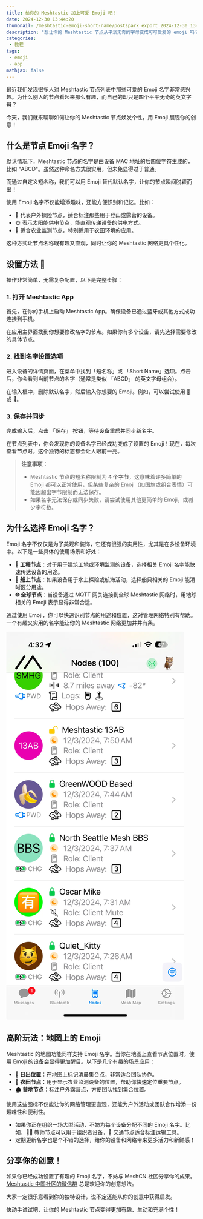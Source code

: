 ```yaml
---
title: 给你的 Meshtastic 加上可爱 Emoji 吧！
date: 2024-12-30 13:44:20
thumbnail: /meshtastic-emoji-short-name/postspark_export_2024-12-30_13-47-40.webp
description: "想让你的 Meshtastic 节点从平淡无奇的字母变成可可爱爱的 emoji 吗？手把手教你如何用可爱的 Emoji 给节点命名，让你的设备在网络中脱颖而出！"
categories:
 - 教程
tags:
 - emoji
 - app
mathjax: false
---
```


最近我们发现很多人对 Meshtastic 节点列表中那些可爱的 Emoji 名字非常感兴趣。为什么别人的节点看起来那么有趣，而自己的却只是四个平平无奇的英文字母？

今天，我们就来聊聊如何让你的 Meshtastic 节点焕发个性，用 Emoji 展现你的创意！

## 什么是节点 Emoji 名字？

默认情况下，Meshtastic 节点的名字是由设备 MAC 地址的后四位字符生成的，比如 "ABCD"。虽然这种命名方式很实用，但未免显得过于普通。

而通过自定义短名称，我们可以用 Emoji 替代默认名字，让你的节点瞬间脱颖而出！

使用 Emoji 名字不仅能增添趣味，还能方便识别和记忆。比如：

- 🚀 代表户外探险节点，适合标注那些用于登山或露营的设备。
- 🌞 表示太阳能供电节点，能直观传递设备的供电方式。
- 🌿 适合农业监测节点，特别适用于农田环境的应用。

这种方式让节点名称既有趣又直观，同时让你的 Meshtastic 网络更具个性化。

## 设置方法 🔧

操作非常简单，无需复杂配置，以下是完整步骤：

### 1. 打开 Meshtastic App

首先，在你的手机上启动 Meshtastic App。确保设备已通过蓝牙或其他方式成功连接到手机。

在应用主界面找到你想要修改名字的节点。如果你有多个设备，请先选择需要修改的具体节点。

### 2. 找到名字设置选项

进入设备的详情页面，在菜单中找到「短名称」或 「Short Name」选项。点击后，你会看到当前节点的名字（通常是类似 「ABCD」 的英文字母组合）。

在输入框中，删除默认名字，然后输入你想要的 Emoji。例如，可以尝试使用 🚀 或 💚。

### 3. 保存并同步

完成输入后，点击 「保存」 按钮，等待设备重启并同步新名字。

在节点列表中，你会发现你的设备名字已经成功变成了设置的 Emoji！现在，每次查看节点时，这个独特的标志都会让人眼前一亮。

> **注意事项：**
> - Meshtastic 节点的短名称限制为 **4 个字节**，这意味着许多简单的 Emoji 都可以正常使用，但某些复杂的 Emoji（如国旗或组合表情）可能因超出字节限制而无法保存。
> - 如果名字无法保存或同步失败，请尝试使用其他更简单的 Emoji，或减少字符数。

## 为什么选择 Emoji 名字？

Emoji 名字不仅仅是为了美观和装饰，它还有很强的实用性，尤其是在多设备环境中。以下是一些具体的使用场景和好处：

- **🚧 工程节点**：对于用于建筑工地或环境监测的设备，选择相关 Emoji 名字能快速传达设备的用途。
- **🚢 船上节点**：如果设备用于水上探险或航海活动，选择船只相关的 Emoji 能清晰区分用途。
- **🌐 全球节点**：当设备通过 MQTT 网关连接到全球 Meshtastic 网络时，用地球相关的 Emoji 表示显得非常合适。

通过使用 Emoji，你可以快速识别节点的用途和位置，这对管理网络特别有帮助。一个有趣又实用的名字能让你的 Meshtastic 网络更加井井有条。

![](./meshtastic-emoji-short-name/emoji-node-list.webp)


## 高阶玩法：地图上的 Emoji

Meshtastic 的地图功能同样支持 Emoji 名字。当你在地图上查看节点位置时，使用 Emoji 的设备会显得更加醒目。以下是几个有趣的场景应用：

- **🌅 日出位置**：在地图上标记清晨集合点，非常适合团队协作。
- **🌿 农田节点**：用于显示农业监测设备的位置，帮助你快速定位重要节点。
- **🏚️ 营地节点**：标注户外露营点，方便团队找到集合位置。

使用这些图标不仅能让你的网络管理更直观，还能为户外活动或团队合作增添一份趣味性和便利性。

- 如果你正在组织一场大型活动，不妨为每个设备分配不同的 Emoji 名字。比如，👨‍🏫 教师节点可以用于组织者设备，🚗 交通节点适合标注运输工具。
- 定期更新名字也是个不错的选择，给你的设备和网络带来更多活力和新鲜感！

## 分享你的创意！

如果你已经成功设置了有趣的 Emoji 名字，不妨与 MeshCN 社区分享你的成果。[Meshtastic 中国社区的微信群](/contact/) 总是欢迎你的创意想法。

大家一定很乐意看到你的独特设计，说不定还能从你的创意中获得启发。

快动手试试吧，让你的 Meshtastic 节点变得更加有趣、生动和充满个性！